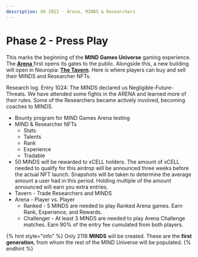 ```yaml
---
description: Q4 2022 - Arena, MINDS & Researchers
---
```


# Phase 2 - Press Play

This marks the beginning of the **MIND Games Universe** gaming experience. The [**Arena** ](../learn/game-basics/arena/)first opens its gates to the public. Alongside this, a new building will open in Neuropia: [**The Tavern**](../learn/game-basics/neuropia/tavern.md). Here is where players can buy and sell their MINDS and Researcher NFTs.

Research log. Entry 1024: The MINDS declared us Negligible-Future-Threats. We have attended some fights in the ARENA and learned more of their rules. Some of the Researchers became actively involved, becoming coaches to MINDS.

* Bounty program for MIND Games Arena testing
* MIND & Researcher NFTs
  * Stats
  * Talents
  * Rank
  * Experience
  * Tradable
* 50 MINDS will be rewarded to xCELL holders. The amount of xCELL needed to qualify for this airdrop will be announced three weeks before the actual NFT launch. Snapshots will be taken to determine the average amount a user had in this period. Holding multiple of the amount announced will earn you extra entries.
* Tavern - Trade Researchers and MINDS
* Arena - Player vs. Player
  * Ranked - 5 MINDS are needed to play Ranked Arena games. Earn Rank, Experience, and Rewards.
  * Challenger - At least 3 MINDS are needed to play Arena Challenge matches. Earn 90% of the entry fee cumulated from both players.

{% hint style="info" %}
Only 2118 **MINDS** will be created. These are the **first generation**, from whom the rest of the MIND Universe will be populated.
{% endhint %}
